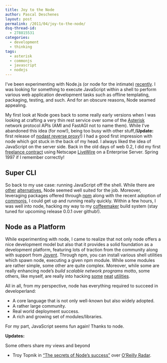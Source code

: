```yaml
---
title: Joy to the Node
author: Pascal Deschenes
layout: post
permalink: /2011/04/joy-to-the-node/
dsq-thread-id:
  - 278815531
categories:
  - development
  - thinking
tags:
  - asterisk
  - commonjs
  - javascript
  - nodejs
---
```


I’ve been experimenting with Node.js (or node for the intimate) [recently][1]. I was looking for something to execute
JavaScript within a shell to perform various web application development tasks such as offline templating, packaging,
testing, and such. And for an obscure reasons, Node seamed appealing.

 [1]: /2011/04/a-working-static-file-server-using-node-js/

<!-- more -->

My first look at Node goes back to some really early versions when I was looking at crafting a very thin rest service
over some of the [Asterisk][2] network protocol APIs (AMI and FastAGI not to name them). While I’ve abandoned this idea
(for now!), being too busy with other stuff,(**Update:** first release of [nodast reverse proxy][3]!) I had a good first
impression with node which got stuck in the back of my head. I always liked the idea of JavaScript on the server side.
Back in the old days of web 0.2, I did my first [freelance contract][4] using Netscape [LiveWire][5] on a Enterprise
Server. Spring 1997 if I remember correctly!

 [2]: http://www.asterisk.org/
 [3]: https://github.com/pdeschen/nodast
 [4]: http://babycenter.com
 [5]: http://en.wikipedia.org/wiki/Server-side_JavaScript

## **Super CLI**

So back to my use case: running JavaScript off the shell. While there are [other][6] [alternatives][7], Node seemed well
suited for the job. Moreover, leveraging packages offered through [npm][8] along with the recent adoption of
[commonjs][9], I could get up and running really quickly. Within a few hours, I was well into node, hacking my way to my
[coffeemaker][10] build system (stay tuned for upcoming release 0.0.1 over github!).

 [6]: http://www.mozilla.org/js/spidermonkey/
 [7]: http://www.mozilla.org/rhino/
 [8]: http://npmjs.org/
 [9]: http://www.commonjs.org/
 [10]: https://github.com/pdeschen/coffeemaker

## **Node as a Platform**

While experimenting with node, I came to realize that not only node offers a nice development model but also that it
provides a solid foundation as a development platform, featuring lots of traction from the community along with support
from [Joyent][11]. Through npm, you can install various shell utilities which spawn node, executing a given npm module.
While some modules are rather simple, some other are quite complex. Moreover, while some are really enhancing
node’s *build scalable network programs* motto, some others, like myself, are really into hacking [some][12] [neat][13]
[utilities][14].

 [11]: http://www.joyent.com/
 [12]: http://visionmedia.github.com/dox/
 [13]: https://github.com/chriso/cli
 [14]: https://github.com/reid/node-jslint

All in all, from my perspective, node has everything required to succeed in developerland:

*   A core language that is not only well-known but also widely adopted.
*   A rather large community.
*   Real world deployment success.
*   A rich and growing set of modules/libraries.

For my part, JavaScript seems fun again! Thanks to node.

**Updates:**

Some others share my views and beyond

* Troy Topnik in [“The secrets of Node’s success”][15] over [O’Reilly Radar][16].

 [15]: http://radar.oreilly.com/2011/06/node-javascript-success.html
 [16]: http://radar.oreilly.com/
